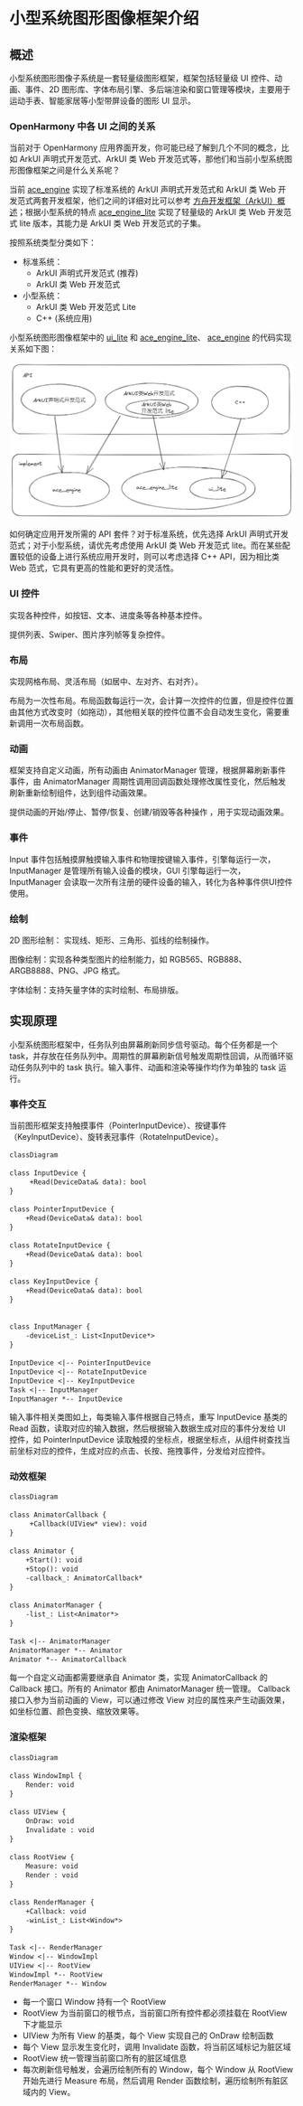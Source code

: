 # 小型系统图形图像框架介绍

## 概述
小型系统图形图像子系统是一套轻量级图形框架，框架包括轻量级 UI 控件、动画、事件、2D 图形库、字体布局引擎、多后端渲染和窗口管理等模块，主要用于运动手表、智能家居等小型带屏设备的图形 UI 显示。

### OpenHarmony 中各 UI 之间的关系
当前对于 OpenHarmony 应用界面开发，你可能已经了解到几个不同的概念，比如 ArkUI 声明式开发范式、ArkUI 类 Web 开发范式等，那他们和当前小型系统图形图像框架之间是什么关系呢？

当前 [ace_engine](https://gitee.com/openharmony/arkui_ace_engine)  实现了标准系统的 ArkUI 声明式开发范式和 ArkUI 类 Web 开发范式两套开发框架，他们之间的详细对比可以参考 [方舟开发框架（ArkUI）概述](../../application-dev/ui/arkui-overview.md)；根据小型系统的特点 [ace_engine_lite](https://gitee.com/openharmony/arkui_ace_engine_lite) 实现了轻量级的 ArkUI 类 Web 开发范式 lite 版本，其能力是 ArkUI 类 Web 开发范式的子集。

按照系统类型分类如下：
- 标准系统：
  - ArkUI 声明式开发范式 (推荐)
  - ArkUI 类 Web 开发范式
- 小型系统：
  - ArkUI 类 Web 开发范式 Lite
  - C++ (系统应用)

小型系统图形图像框架中的 [ui_lite](https://gitee.com/openharmony/arkui_ui_lite) 和 [ace_engine_lite](https://gitee.com/openharmony/arkui_ace_engine_lite)、 [ace_engine](https://gitee.com/openharmony/arkui_ace_engine) 的代码实现关系如下图：

![UI关系图](figures/openharmony_ui.png)

如何确定应用开发所需的 API 套件？对于标准系统，优先选择 ArkUI 声明式开发范式；对于小型系统，请优先考虑使用 ArkUI 类 Web 开发范式 lite。而在某些配置较低的设备上进行系统应用开发时，则可以考虑选择 C++ API，因为相比类 Web 范式，它具有更高的性能和更好的灵活性。


### UI 控件
实现各种控件，如按钮、文本、进度条等各种基本控件。

提供列表、Swiper、图片序列帧等复杂控件。

### 布局
实现网格布局、灵活布局（如居中、左对齐、右对齐）。

布局为一次性布局。布局函数每运行一次，会计算一次控件的位置，但是控件位置由其他方式改变时（如拖动），其他相关联的控件位置不会自动发生变化，需要重新调用一次布局函数。

### 动画
框架支持自定义动画，所有动画由 AnimatorManager 管理，根据屏幕刷新事件事件，由 AnimatorManager 周期性调用回调函数处理修改属性变化，然后触发刷新重新绘制组件，达到组件动画效果。

提供动画的开始/停止、暂停/恢复、创建/销毁等各种操作 ，用于实现动画效果。

### 事件
Input 事件包括触摸屏触摸输入事件和物理按键输入事件，引擎每运行一次，InputManager 是管理所有输入设备的模块，GUI 引擎每运行一次，InputManager 会读取一次所有注册的硬件设备的输入，转化为各种事件供UI控件使用。

### 绘制
2D 图形绘制： 实现线、矩形、三角形、弧线的绘制操作。

图像绘制：实现各种类型图片的绘制能力，如 RGB565、RGB888、ARGB8888、PNG、JPG 格式。

字体绘制：支持矢量字体的实时绘制、布局排版。

## 实现原理

小型系统图形框架中，任务队列由屏幕刷新同步信号驱动。每个任务都是一个 task，并存放在任务队列中。周期性的屏幕刷新信号触发周期性回调，从而循环驱动任务队列中的 task 执行。输入事件、动画和渲染等操作均作为单独的 task 运行。

### 事件交互

当前图形框架支持触摸事件（PointerInputDevice）、按键事件（KeyInputDevice）、旋转表冠事件（RotateInputDevice）。

```mermaid
classDiagram

class InputDevice {
     +Read(DeviceData& data): bool
}

class PointerInputDevice {
    +Read(DeviceData& data): bool
}

class RotateInputDevice {
    +Read(DeviceData& data): bool
}

class KeyInputDevice {
    +Read(DeviceData& data): bool
}


class InputManager {
    -deviceList_: List<InputDevice*>
}

InputDevice <|-- PointerInputDevice
InputDevice <|-- RotateInputDevice
InputDevice <|-- KeyInputDevice
Task <|-- InputManager
InputManager *-- InputDevice
```

输入事件相关类图如上，每类输入事件根据自己特点，重写 InputDevice 基类的 Read 函数，读取对应的输入数据，然后根据输入数据生成对应的事件分发给 UI 控件，如 PointerInputDevice 读取触摸的坐标点，根据坐标点，从组件树查找当前坐标对应的控件，生成对应的点击、长按、拖拽事件，分发给对应控件。

### 动效框架

```mermaid
classDiagram

class AnimatorCallback {
     +Callback(UIView* view): void
}

class Animator {
    +Start(): void
    +Stop(): void
    -callback_: AnimatorCallback*
}

class AnimatorManager {
    -list_: List<Animator*>
}

Task <|-- AnimatorManager
AnimatorManager *-- Animator
Animator *-- AnimatorCallback
```

每一个自定义动画都需要继承自 Animator 类，实现 AnimatorCallback 的 Callback 接口。所有的 Animator 都由 AnimatorManager 统一管理。 Callback 接口入参为当前动画的 View，可以通过修改 View 对应的属性来产生动画效果，如坐标位置、颜色变换、缩放效果等。

### 渲染框架

```mermaid
classDiagram

class WindowImpl {
    Render: void
}

class UIView {
    OnDraw: void
    Invalidate : void
}

class RootView {
    Measure: void
    Render : void
}

class RenderManager {
    +Callback: void
    -winList_: List<Window*>
}

Task <|-- RenderManager
Window <|-- WindowImpl
UIView <|-- RootView
WindowImpl *-- RootView
RenderManager *-- Window
```

 - 每一个窗口 Window 持有一个 RootView
 - RootView 为当前窗口的根节点，当前窗口所有控件都必须挂载在 RootView 下才能显示
 - UIView 为所有 View 的基类，每个 View 实现自己的 OnDraw 绘制函数
 - 每个 View 显示发生变化时，调用 Invalidate 函数，将当前区域标记为脏区域
 - RootView 统一管理当前窗口所有的脏区域信息
 - 每次刷新信号触发，会遍历绘制所有的 Window，每个 Window 从 RootView 开始先进行 Measure 布局，然后调用 Render 函数绘制，遍历绘制所有脏区域内的 View。



